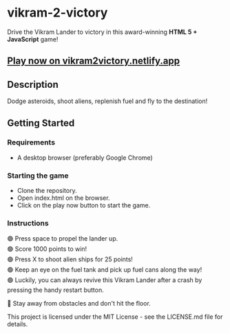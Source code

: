 # vikram-2-victory

Drive the Vikram Lander to victory in this award-winning **HTML 5 + JavaScript** game!

## [Play now on vikram2victory.netlify.app](https://vikram2victory.netlify.app/)

## Description

Dodge asteroids, shoot aliens, replenish fuel and fly to the destination!

## Getting Started

### Requirements

- A desktop browser (preferably Google Chrome)

### Starting the game

- Clone the repository.
- Open index.html on the browser.
- Click on the play now button to start the game.

### Instructions

🟢 Press space to propel the lander up.  
🟢 Score 1000 points to win!  
🟢 Press X to shoot alien ships for 25 points!  
🟢 Keep an eye on the fuel tank and pick up fuel cans along the way!  
🟢 Luckily, you can always revive this Vikram Lander after a crash by pressing the handy restart button.

🔴 Stay away from obstacles and don't hit the floor.

This project is licensed under the MIT License - see the LICENSE.md file for details.
